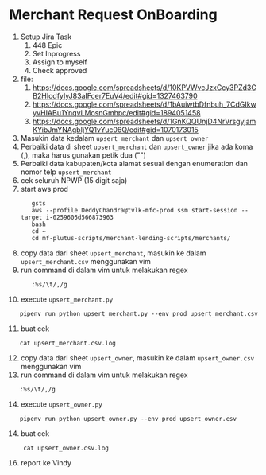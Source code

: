    # Merchant Request OnBoarding
1. Setup Jira Task
   1. 448 Epic
   2. Set Inprogress
   3. Assign to myself
   4. Check approved
2. file:
   1. https://docs.google.com/spreadsheets/d/10KPVWvcJzxCcy3PZd3CB2HIodfyIyJ83aIFcer7EuV4/edit#gid=1327463790
   2. https://docs.google.com/spreadsheets/d/1bAuiwtbDfnbuh_7CdGIkwyvHIABu1YnqvLMosnGmhpc/edit#gid=1894051458
   3. https://docs.google.com/spreadsheets/d/1GnKQQUnjD4NrVrsgyjamKYibJmYNAgbIjYQ1vYuc06Q/edit#gid=1070173015
3. Masukin data kedalam `upsert_merchant` dan `upsert_owner`
4. Perbaiki data di sheet `upsert_merchant` dan `upsert_owner` jika ada koma (,), maka harus gunakan petik dua ("")
5. Perbaiki data kabupaten/kota alamat sesuai dengan enumeration dan nomor telp `upsert_merchant`
6. cek seluruh NPWP (15 digit saja)
7. start aws prod
   ```
      gsts
      aws --profile DeddyChandra@tvlk-mfc-prod ssm start-session --target i-0259605d566873963
      bash
      cd ~
      cd mf-plutus-scripts/merchant-lending-scripts/merchants/
   ```
8. copy data dari sheet `upsert_merchant`, masukin ke dalam `upsert_merchant.csv` menggunakan vim
9. run command di dalam vim untuk melakukan regex
   ```
      :%s/\t/,/g
   ```
10. execute `upsert_merchant.py`
   ```
      pipenv run python upsert_merchant.py --env prod upsert_merchant.csv
   ```
11. buat cek
   ```
      cat upsert_merchant.csv.log
   ```
12. copy data dari sheet `upsert_owner`, masukin ke dalam `upsert_owner.csv` menggunakan vim
13. run command di dalam vim untuk melakukan regex
   ```
      :%s/\t/,/g
   ```
14. execute `upsert_owner.py` 
   ```
      pipenv run python upsert_owner.py --env prod upsert_owner.csv
   ```
14. buat cek
   ```
       cat upsert_owner.csv.log
   ```
16. report ke Vindy

